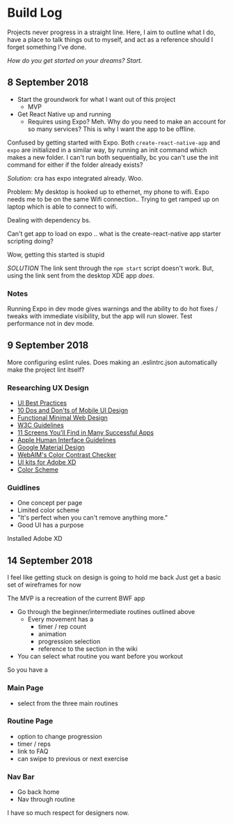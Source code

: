 # Build Log

Projects never progress in a straight line. Here, I aim to outline what I do, have a place to talk things out to myself, and act as a reference should I forget something I've done.

*How do you get started on your dreams?*
*Start.*

## 8 September 2018

* Start the groundwork for what I want out of this project
  * MVP
* Get React Native up and running
  * Requires using Expo? Meh. Why do you need to make an account for so many services? This is why I want the app to be offline.

Confused by getting started with Expo. Both `create-react-native-app` and `expo` are initialized in a similar way, by running an init command which makes a new folder. I can't run both sequentially, bc you can't use the init command for either if the folder already exists?

*Solution*: cra has expo integrated already. Woo.

Problem: My desktop is hooked up to ethernet, my phone to wifi. Expo needs me to be on the same Wifi connection..
Trying to get ramped up on laptop which is able to connect to wifi.

Dealing with dependency bs.

Can't get app to load on expo .. what is the create-react-native app starter scripting doing?

Wow, getting this started is stupid

*SOLUTION* The link sent through the `npm start` script doesn't work. But, using the link sent from the desktop XDE app *does*.

### Notes

Running Expo in dev mode gives warnings and the ability to do hot fixes / tweaks with immediate visibility, but the app will run slower.
Test performance not in dev mode.

## 9 September 2018

More configuring eslint rules.
Does making an .eslintrc.json automatically make the project lint itself?

### Researching UX Design

* [UI Best Practices](https://www.smashingmagazine.com/2018/02/comprehensive-guide-to-mobile-app-design/)
* [10 Dos and Don'ts of Mobile UI Design](https://theblog.adobe.com/10-dos-donts-mobile-ux-design/)
* [Functional Minimal Web Design](https://www.smashingmagazine.com/2017/10/functional-minimal-web-design/)
* [W3C Guidelines](https://www.w3.org/TR/UNDERSTANDING-WCAG20/visual-audio-contrast-without-color.html)
* [11 Screens You'll Find in Many Successful Apps](https://theblog.adobe.com/11-screens-youll-find-many-successful-mobile-apps/)
* [Apple Human Interface Guidelines](https://developer.apple.com/design/human-interface-guidelines/ios/overview/themes/)
* [Google Material Design](https://material.io/design/)
* [WebAIM's Color Contrast Checker](https://webaim.org/resources/contrastchecker/)
* [UI kits for Adobe XD](https://theblog.adobe.com/five-top-ux-designers-five-ui-kits-adobe-xd-now-available-free/)
* [Color Scheme](https://www.smashingmagazine.com/2017/01/underestimated-power-color-mobile-app-design/)

### Guidlines

* One concept per page
* Limited color scheme
* "It's perfect when you can't remove anything more."
* Good UI has a purpose

Installed Adobe XD

## 14 September 2018

I feel like getting stuck on design is going to hold me back
Just get a basic set of wireframes for now

The MVP is a recreation of the current BWF app

* Go through the beginner/intermediate routines outlined above
  * Every movement has a
    * timer / rep count
    * animation
    * progression selection
    * reference to the section in the wiki
* You can select what routine you want before you workout

So you have a

### Main Page

* select from the three main routines

### Routine Page

* option to change progression
* timer / reps
* link to FAQ
* can swipe to previous or next exercise

### Nav Bar

* Go back home
* Nav through routine

I have so much respect for designers now.
